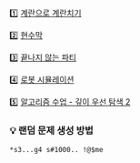 <br>

1️⃣ [계란으로 계란치기](https://www.acmicpc.net/problem/16987)

2️⃣ [현수막](https://www.acmicpc.net/problem/14716)

3️⃣ [끝나지 않는 파티](https://www.acmicpc.net/problem/11265)

4️⃣ [로봇 시뮬레이션](https://www.acmicpc.net/problem/2174)

5️⃣ [알고리즘 수업 - 깊이 우선 탐색 2](https://www.acmicpc.net/problem/24480)

### 💡  랜덤 문제 생성 방법

`*s3...g4 s#1000.. !@$me`